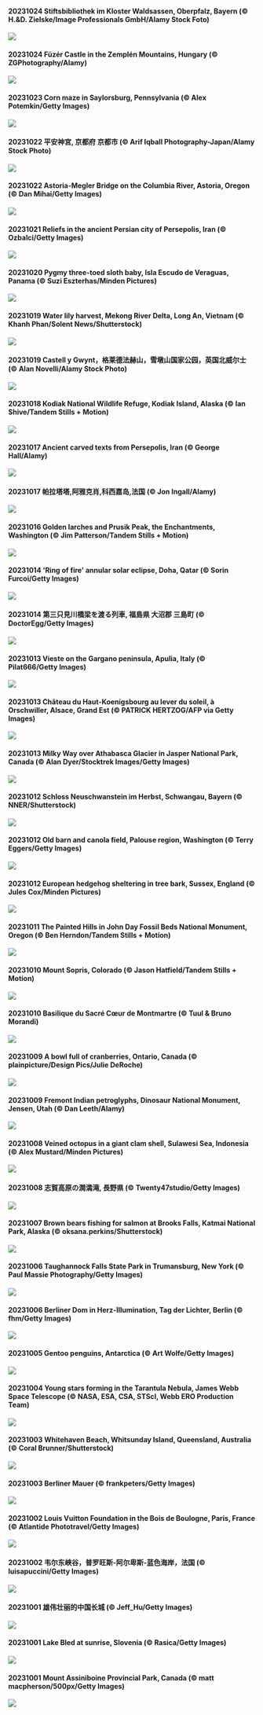 #### 20231024 Stiftsbibliothek im Kloster Waldsassen, Oberpfalz, Bayern (© H.&D. Zielske/Image Professionals GmbH/Alamy Stock Foto)

![](20231024_GermanLibrary_1920x1080.jpg)

#### 20231024 Füzér Castle in the Zemplén Mountains, Hungary (© ZGPhotography/Alamy)

![](20231024_FuzerCastle_1920x1080.jpg)

#### 20231023 Corn maze in Saylorsburg, Pennsylvania (© Alex Potemkin/Getty Images)

![](20231023_PoconosMaze_1920x1080.jpg)

#### 20231022 平安神宮, 京都府 京都市 (© Arif Iqball Photography-Japan/Alamy Stock Photo)

![](20231022_JidaiMatsuri_1920x1080.jpg)

#### 20231022 Astoria-Megler Bridge on the Columbia River, Astoria, Oregon (© Dan Mihai/Getty Images)

![](20231022_AstoriaBridge_1920x1080.jpg)

#### 20231021 Reliefs in the ancient Persian city of Persepolis, Iran (© Ozbalci/Getty Images)

![](20231021_PersepolisRelief_1920x1080.jpg)

#### 20231020 Pygmy three-toed sloth baby, Isla Escudo de Veraguas, Panama (© Suzi Eszterhas/Minden Pictures)

![](20231020_PygmySloth_1920x1080.jpg)

#### 20231019 Water lily harvest, Mekong River Delta, Long An, Vietnam (© Khanh Phan/Solent News/Shutterstock)

![](20231019_WaterLilyVietnam_1920x1080.jpg)

#### 20231019 Castell y Gwynt，格莱德法赫山，雪墩山国家公园，英国北威尔士 (© Alan Novelli/Alamy Stock Photo)

![](20231019_CastellyGwyntUK_1920x1080.jpg)

#### 20231018 Kodiak National Wildlife Refuge, Kodiak Island, Alaska (© Ian Shive/Tandem Stills + Motion)

![](20231018_KodiakAlaska_1920x1080.jpg)

#### 20231017 Ancient carved texts from Persepolis, Iran (© George Hall/Alamy)

![](20231017_SpreadsheetDay_1920x1080.jpg)

#### 20231017 帕拉塔塔,阿雅克肖,科西嘉岛,法国 (© Jon Ingall/Alamy)

![](20231017_GenoeseTower_1920x1080.jpg)

#### 20231016 Golden larches and Prusik Peak, the Enchantments, Washington (© Jim Patterson/Tandem Stills + Motion)

![](20231016_GoldenEnchantments_1920x1080.jpg)

#### 20231014 'Ring of fire' annular solar eclipse, Doha, Qatar (© Sorin Furcoi/Getty Images)

![](20231014_RingEclipse_1920x1080.jpg)

#### 20231014 第三只見川橋梁を渡る列車, 福島県 大沼郡 三島町 (© DoctorEgg/Getty Images)

![](20231014_RailwayDay_1920x1080.jpg)

#### 20231013 Vieste on the Gargano peninsula, Apulia, Italy (© Pilat666/Getty Images)

![](20231013_ViesteItaly_1920x1080.jpg)

#### 20231013 Château du Haut-Koenigsbourg au lever du soleil, à Orschwiller, Alsace, Grand Est (© PATRICK HERTZOG/AFP via Getty Images)

![](20231013_KoenigsbourgCastle_1920x1080.jpg)

#### 20231013 Milky Way over Athabasca Glacier in Jasper National Park, Canada (© Alan Dyer/Stocktrek Images/Getty Images)

![](20231013_JasperDarkSky_1920x1080.jpg)

#### 20231012 Schloss Neuschwanstein im Herbst, Schwangau, Bayern (© NNER/Shutterstock)

![](20231012_NeuschwansteinCastle_1920x1080.jpg)

#### 20231012 Old barn and canola field, Palouse region, Washington (© Terry Eggers/Getty Images)

![](20231012_IdahoBarn_1920x1080.jpg)

#### 20231012 European hedgehog sheltering in tree bark, Sussex, England (© Jules Cox/Minden Pictures)

![](20231012_AutumnHedgehog_1920x1080.jpg)

#### 20231011 The Painted Hills in John Day Fossil Beds National Monument, Oregon (© Ben Herndon/Tandem Stills + Motion)

![](20231011_JohnDayFossil_1920x1080.jpg)

#### 20231010 Mount Sopris, Colorado (© Jason Hatfield/Tandem Stills + Motion)

![](20231010_SoprisSunrise_1920x1080.jpg)

#### 20231010 Basilique du Sacré Cœur de Montmartre (© Tuul & Bruno Morandi)

![](20231010_MontmartreHarvest_1920x1080.jpg)

#### 20231009 A bowl full of cranberries, Ontario, Canada (© plainpicture/Design Pics/Julie DeRoche)

![](20231009_ThanksgivingDay_1920x1080.jpg)

#### 20231009 Fremont Indian petroglyphs, Dinosaur National Monument, Jensen, Utah (© Dan Leeth/Alamy)

![](20231009_FremontPetroglyph_1920x1080.jpg)

#### 20231008 Veined octopus in a giant clam shell, Sulawesi Sea, Indonesia (© Alex Mustard/Minden Pictures)

![](20231008_OctoClam_1920x1080.jpg)

#### 20231008 志賀高原の澗満滝, 長野県 (© Twenty47studio/Getty Images)

![](20231008_Hanlu_1920x1080.jpg)

#### 20231007 Brown bears fishing for salmon at Brooks Falls, Katmai National Park, Alaska (© oksana.perkins/Shutterstock)

![](20231007_GrizzlyFalls_1920x1080.jpg)

#### 20231006 Taughannock Falls State Park in Trumansburg, New York (© Paul Massie Photography/Getty Images)

![](20231006_TaughannockFalls_1920x1080.jpg)

#### 20231006 Berliner Dom in Herz-Illumination, Tag der Lichter, Berlin (© fhm/Getty Images)

![](20231006_CathedralHeartLight_1920x1080.jpg)

#### 20231005 Gentoo penguins, Antarctica (© Art Wolfe/Getty Images)

![](20231005_GentooJump_1920x1080.jpg)

#### 20231004 Young stars forming in the Tarantula Nebula, James Webb Space Telescope (© NASA, ESA, CSA, STScI, Webb ERO Production Team)

![](20231004_TarantulaNebula_1920x1080.jpg)

#### 20231003 Whitehaven Beach, Whitsunday Island, Queensland, Australia (© Coral Brunner/Shutterstock)

![](20231003_WhitsundaySwirl_1920x1080.jpg)

#### 20231003 Berliner Mauer (© frankpeters/Getty Images)

![](20231003_GermanFlagWall_1920x1080.jpg)

#### 20231002 Louis Vuitton Foundation in the Bois de Boulogne, Paris, France (© Atlantide Phototravel/Getty Images)

![](20231002_VuittonFoundation_1920x1080.jpg)

#### 20231002 韦尔东峡谷，普罗旺斯-阿尔卑斯-蓝色海岸，法国 (© luisapuccini/Getty Images)

![](20231002_VerdonCanyon_1920x1080.jpg)

#### 20231001 雄伟壮丽的中国长城 (© Jeff_Hu/Getty Images)

![](20231001_NationalDay_1920x1080.jpg)

#### 20231001 Lake Bled at sunrise, Slovenia (© Rasica/Getty Images)

![](20231001_LakeBledSunrise_1920x1080.jpg)

#### 20231001 Mount Assiniboine Provincial Park, Canada (© matt macpherson/500px/Getty Images)

![](20231001_AssiniboineProvincialPark_1920x1080.jpg)

